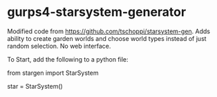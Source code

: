 # gurps4-starsystem-generator

Modified code from https://github.com/tschoppi/starsystem-gen. Adds ability to create garden worlds and choose world types instead of just random selection. No web interface.

To Start, add the following to a python file:

from stargen import StarSystem

star = StarSystem()